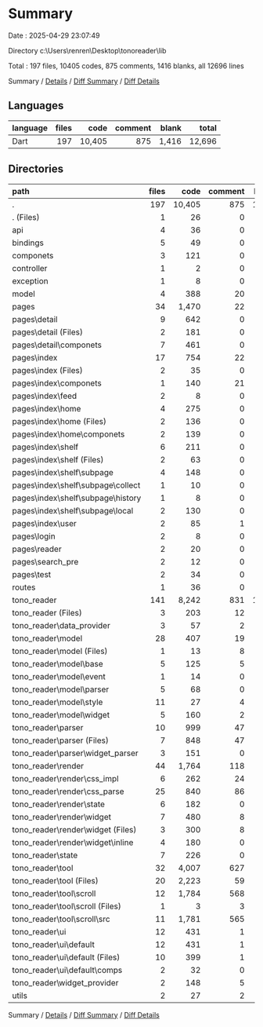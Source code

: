 # Summary

Date : 2025-04-29 23:07:49

Directory c:\\Users\\renren\\Desktop\\tonoreader\\lib

Total : 197 files,  10405 codes, 875 comments, 1416 blanks, all 12696 lines

Summary / [Details](details.md) / [Diff Summary](diff.md) / [Diff Details](diff-details.md)

## Languages
| language | files | code | comment | blank | total |
| :--- | ---: | ---: | ---: | ---: | ---: |
| Dart | 197 | 10,405 | 875 | 1,416 | 12,696 |

## Directories
| path | files | code | comment | blank | total |
| :--- | ---: | ---: | ---: | ---: | ---: |
| . | 197 | 10,405 | 875 | 1,416 | 12,696 |
| . (Files) | 1 | 26 | 0 | 4 | 30 |
| api | 4 | 36 | 0 | 9 | 45 |
| bindings | 5 | 49 | 0 | 10 | 59 |
| componets | 3 | 121 | 0 | 16 | 137 |
| controller | 1 | 2 | 0 | 2 | 4 |
| exception | 1 | 8 | 0 | 1 | 9 |
| model | 4 | 388 | 20 | 97 | 505 |
| pages | 34 | 1,470 | 22 | 140 | 1,632 |
| pages\\detail | 9 | 642 | 0 | 40 | 682 |
| pages\\detail (Files) | 2 | 181 | 0 | 11 | 192 |
| pages\\detail\\componets | 7 | 461 | 0 | 29 | 490 |
| pages\\index | 17 | 754 | 22 | 82 | 858 |
| pages\\index (Files) | 2 | 35 | 0 | 5 | 40 |
| pages\\index\\componets | 1 | 140 | 21 | 24 | 185 |
| pages\\index\\feed | 2 | 8 | 0 | 6 | 14 |
| pages\\index\\home | 4 | 275 | 0 | 17 | 292 |
| pages\\index\\home (Files) | 2 | 136 | 0 | 8 | 144 |
| pages\\index\\home\\componets | 2 | 139 | 0 | 9 | 148 |
| pages\\index\\shelf | 6 | 211 | 0 | 22 | 233 |
| pages\\index\\shelf (Files) | 2 | 63 | 0 | 6 | 69 |
| pages\\index\\shelf\\subpage | 4 | 148 | 0 | 16 | 164 |
| pages\\index\\shelf\\subpage\\collect | 1 | 10 | 0 | 3 | 13 |
| pages\\index\\shelf\\subpage\\history | 1 | 8 | 0 | 3 | 11 |
| pages\\index\\shelf\\subpage\\local | 2 | 130 | 0 | 10 | 140 |
| pages\\index\\user | 2 | 85 | 1 | 8 | 94 |
| pages\\login | 2 | 8 | 0 | 4 | 12 |
| pages\\reader | 2 | 20 | 0 | 5 | 25 |
| pages\\search_pre | 2 | 12 | 0 | 5 | 17 |
| pages\\test | 2 | 34 | 0 | 4 | 38 |
| routes | 1 | 36 | 0 | 2 | 38 |
| tono_reader | 141 | 8,242 | 831 | 1,129 | 10,202 |
| tono_reader (Files) | 3 | 203 | 12 | 31 | 246 |
| tono_reader\\data_provider | 3 | 57 | 2 | 14 | 73 |
| tono_reader\\model | 28 | 407 | 19 | 85 | 511 |
| tono_reader\\model (Files) | 1 | 13 | 8 | 6 | 27 |
| tono_reader\\model\\base | 5 | 125 | 5 | 23 | 153 |
| tono_reader\\model\\event | 1 | 14 | 0 | 1 | 15 |
| tono_reader\\model\\parser | 5 | 68 | 0 | 11 | 79 |
| tono_reader\\model\\style | 11 | 27 | 4 | 18 | 49 |
| tono_reader\\model\\widget | 5 | 160 | 2 | 26 | 188 |
| tono_reader\\parser | 10 | 999 | 47 | 91 | 1,137 |
| tono_reader\\parser (Files) | 7 | 848 | 47 | 84 | 979 |
| tono_reader\\parser\\widget_parser | 3 | 151 | 0 | 7 | 158 |
| tono_reader\\render | 44 | 1,764 | 118 | 254 | 2,136 |
| tono_reader\\render\\css_impl | 6 | 262 | 24 | 28 | 314 |
| tono_reader\\render\\css_parse | 25 | 840 | 86 | 142 | 1,068 |
| tono_reader\\render\\state | 6 | 182 | 0 | 48 | 230 |
| tono_reader\\render\\widget | 7 | 480 | 8 | 36 | 524 |
| tono_reader\\render\\widget (Files) | 3 | 300 | 8 | 19 | 327 |
| tono_reader\\render\\widget\\inline | 4 | 180 | 0 | 17 | 197 |
| tono_reader\\state | 7 | 226 | 0 | 38 | 264 |
| tono_reader\\tool | 32 | 4,007 | 627 | 561 | 5,195 |
| tono_reader\\tool (Files) | 20 | 2,223 | 59 | 280 | 2,562 |
| tono_reader\\tool\\scroll | 12 | 1,784 | 568 | 281 | 2,633 |
| tono_reader\\tool\\scroll (Files) | 1 | 3 | 3 | 2 | 8 |
| tono_reader\\tool\\scroll\\src | 11 | 1,781 | 565 | 279 | 2,625 |
| tono_reader\\ui | 12 | 431 | 1 | 35 | 467 |
| tono_reader\\ui\\default | 12 | 431 | 1 | 35 | 467 |
| tono_reader\\ui\\default (Files) | 10 | 399 | 1 | 32 | 432 |
| tono_reader\\ui\\default\\comps | 2 | 32 | 0 | 3 | 35 |
| tono_reader\\widget_provider | 2 | 148 | 5 | 20 | 173 |
| utils | 2 | 27 | 2 | 6 | 35 |

Summary / [Details](details.md) / [Diff Summary](diff.md) / [Diff Details](diff-details.md)